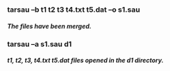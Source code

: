### tarsau –b t1 t2 t3 t4.txt t5.dat –o s1.sau
##### The files have been merged.
### tarsau –a s1.sau d1
##### t1, t2, t3, t4.txt t5.dat files opened in the d1 directory.
